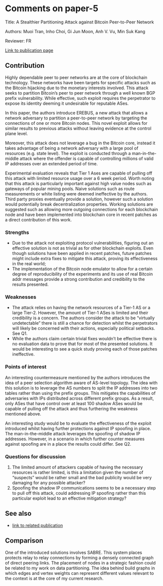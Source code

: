 # Comments on paper-5

Title: A Stealthier Partitioning Attack against Bitcoin Peer-to-Peer Network

Authors: Muoi Tran,  Inho Choi,  Gi Jun Moon, Anh V. Vu, Min Suk Kang

Reviewer: FR

[Link to publication page](https://ieeexplore.ieee.org/stamp/stamp.jsp?tp=&arnumber=9152616)

## Contribution

Highly dependable peer to peer networks are at the core of blockchain technology. These networks have been targets for specific attacks such as the Bitcoin hijacking due to the monetary interests involved. This attack seeks to partition Bitcoin’s peer to peer network through a well known BGP prefix vulnerability. While effective, such exploit requires the perpetrator to expose its identity deeming it undesirable for reputable ASes.

In this paper, the authors introduce EREBUS, a new attack that allows a network adversary to partition a peer-to-peer network by targeting the connections of one or more Bitcoin nodes. This novel exploit allows for similar results to previous attacks without leaving evidence at the control plane level.

Moreover, this attack does not leverage a bug in the Bitcoin core, instead it takes advantage of being a network adversary with a large pool of resources (e.g. state level). The exploit is conducted through a man-in-the-middle attack where the offender is capable of controlling millions of valid IP addresses over an extended period of time.

Experimental evaluation reveals that Tier 1 Ases are capable of pulling off this attack with limited resource usage over a 6 week period. Worth noting that this attack is particularly important against high value nodes such as gateways of popular mining pools. Naive solutions such as route measurements or white listing were deemed ineffective by the authors. Third party proxies eventually provide a solution, however such a solution would potentially break decentralization properties. Working solutions are suggested such as allowing more outgoing connections for each blockchain node and have been implemented into blockchain core in recent patches as a direct contribution of this work.


### Strengths

- Due to the attack not exploiting protocol vulnerabilities, figuring out an effective solution is not as trivial as for other blockchain exploits. Even though solutions have been applied in recent patches, future patches might include extra fixes to mitigate this attack, proving its effectiveness in the real world;
- The implementation of the Bitcoin node emulator to allow for a certain degree of reproducibility of the experiments and its use of real Bitcoin addr messages provide a strong contribution and credibility to the results presented. 

### Weaknesses

- The attack relies on having the network resources of a Tier-1 AS or a large Tier-2. However, the amount of Tier-1 ASes is limited and their credibility is a concern. The authors consider the attack to be “virtually undetectable” there is still a chance for detection whilst the perpetrators will likely be concerned with their actions, especially political setbacks. See Q1.
- While the authors claim certain trivial fixes wouldn’t be effective there is no evaluation data to prove that for most of the presented solutions. It would be interesting to see a quick study proving each of those patches ineffective. 

### Points of interest

An interesting countermeasure mentioned by the authors introduces the idea of a peer selection algorithm aware of AS-level topology. The idea with this solution is to leverage the AS numbers to split the IP addresses into two tables rather than using the prefix groups. This mitigates the capabilities of adversaries with IPs distributed across different prefix groups. As a result, only ASes that have control over at least 100 shadow ASes would be capable of pulling off the attack and thus furthering the weakness mentioned above.

An interesting study would be to evaluate the effectiveness of the exploit introduced whilst having further protections against IP spoofing in place. The man-in-the-middle attack leverages the spoofing of shadow IP addresses. However, in a scenario in which further counter measures against spoofing are in a place the results could differ. See Q2.


### Questions for discussion

1. The limited amount of attackers capable of having the necessary resources is rather limited, is this a limitation given the number of “suspects” would be rather small and the bad publicity would be very damaging for any possible attacker?
2. Spoofing the shadow IP communications seems to be a necessary step to pull off this attack, could addressing IP spoofing rather than this particular exploit lead to an effective mitigation strategy?

## See also

- [link to related publication](https://btc-hijack.ethz.ch/#:~:text=Partition%20attack%3A%20Any%20ISP%20can,damage%20to%20Bitcoin%20is%20worrying.)

## Comparison

One of the introduced solutions involves SABRE. This system places protects relay to relay connections by forming a densely connected graph of direct peering links. The placement of nodes in a strategic fashion could be related to my work on data partitioning. The idea behind build graphs in which edges and vertex weights can represent different values relevant to the context is at the core of my current research.
